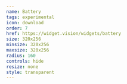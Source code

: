 ```yaml
---
name: Battery
tags: experimental
icon: download 
order: 7
href: https://widget.vision/widgets/battery
size: 320x256
minsize: 320x256
maxsize: 320x256
radius: 160
controls: hide
resize: none
style: transparent
---
```



